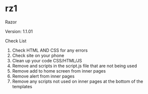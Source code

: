 # rz1
Razor

Version: 1.1.01

Check List

1. Check HTML AND CSS for any errors
2. Check site on your phone 
4. Clean up your code CSS/HTML/JS
3. Remove and scripts in the script.js file that are not being used 
5. Remove add to home screen from inner pages 
6. Remove alert from inner pages
7. Remove any scripts not used on inner pages at the bottom of the templates 